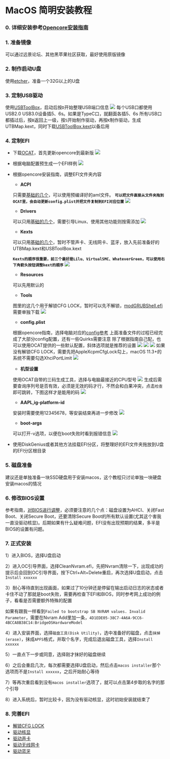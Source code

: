 # MacOS 简明安装教程

### 0. 详细安装参考[Opencore安装指南][1]

### 1. 准备镜像
可以通过远景论坛、其他黑苹果社区获取，最好使用原版镜像

### 2. 制作启动U盘
使用[etcher][2]，准备一个32G以上的U盘

### 3. 定制USB驱动
使用[USBToolBox][10]，启动后按`D`开始整理USB端口信息
![](../Images/USBToolBox.png)
每个USB口都使用USB2.0 USB3.0设备插5、6s。如果是TypeC口，就翻面各插5、6s
所有USB口都插过后，按`B`返回上一级，按`S`开始制作驱动，再按`K`制作驱动，生成UTBMap.kext，同时下载[USBToolBox.kext][11]以备后用

### 4. 定制EFI
- 下载[OCAT][3]，首先更新opencore到最新版
![](../Images/OCAT%20update%20opencore.png)

- 根据电脑配置预生成一个EFI样例
![](../Images/OCAT%20EFI%20sample.png)

- 根据opencore安装指南，调整EFI文件夹内容
    - **ACPI**

    只需要[基础的几个][4]，可以使用预编译好的aml文件。
    **`可以把文件直接从文件夹拖到OCAT里，会自动更新config.plist并把文件复制到EFI对应位置`**
    ![](../Images/OCAT%20ACPI.png)

    - **Drivers**

    可以只用[基础的几个][5]，需要引导Linux、使用其他功能则按需添加
    ![](../Images/OCAT%20drivers.png)

    - **Kexts**

    可以只用[基础的几个][6]，暂时不管声卡、无线网卡、蓝牙，放入先前准备好的UTBMap.kext和USBToolBox.kext

    **`Kexts的顺序很重要，前三个最好是Lilu、VirtualSMC、WhateverGreen，可以使用右下角箭头按钮调整kext的顺序`**
    ![](../Images/OCAT%20kexts.png)

    - **Resources**

    可以先用默认的

    - **Tools**

    图里的这几个用于解锁CFG LOCK，暂时可以先不解锁，[modGRUBShell.efi][7]需要单独下载
    ![](../Images/OCAT%20tools.png)

    - **config.plist**

    根据opencore指南，选择电脑对应的[config参考][8]
    上面准备文件的过程已经完成了大部分config配置，还有一些Quirks需要注意
    除了根据指南自己配，也可以使用OCAT提供的一些默认配置，斜体选项就是推荐的设置
    ![](../Images/OCAT%20ACPI%20quirks.png)
    ![](../Images/OCAT%20boot%20quirks.png)
    ![](../Images/OCAT%20kernel%20quirks.png)
    如果没有解锁CFG LOCK，需要先把AppleXcpmCfgLock勾上，macOS 11.3+的系统不需要勾选XhciPortLimit
    ![](../Images/OCAT%20UEFI%20quirks.png)

    - **机型设置**

    使用OCAT自带的三码生成工具，选择与电脑最接近的CPU型号
    ![](../Images/OCAT%20PI.png)
    生成后需要查询序列号是否有效，必须是无效的码才行，不然会和白果冲突，点击`检查`即可跳转，下图这样才是能用的码
    ![](../Images/check%20PI.png)

    - **AAPL,ig-platform-id**

    安装时需要使用12345678，等安装结束再进一步修改
    ![](../Images/OCAT%20dp%20install.png)

    - **boot-args**

    可以打开-v选项，以便在boot失败时看到报错信息
    ![](../Images/OCAT%20nvram%20boot.png)
    
- 使用DiskGenius或者其他方法挂载EFI分区，将整理好的EFI文件夹拖放到U盘的EFI分区根目录

### 5. 磁盘准备
建议还是单独准备一块SSD硬盘用于安装macos，这个教程只讨论单独一块硬盘安装macos的情况

### 6. 修改BIOS设置
参考指南，[对BIOS进行调整][9]，必须要注意的几个点：磁盘设置为AHCI、关闭Fast Boot、关闭Secure Boot，还要清除Secure Boot的所有默认设置(尤其这个害我一直没驱动核显)。后期如果有什么疑难问题，EFI没有出现预期的结果，多半是BIOS的设置有问题。

### 7. 正式安装
1）进入BIOS，选择U盘启动

2）进入OC引导界面，选择CleanNvram.efi，先把Nvram清除一下，出现成功的提示后会回到OC引导界面，按下Ctrl+Alt+Delete重启，再次选择U盘启动，点击`Install xxxxxx`

3）耐心等待直到出现画面，如果过了10分钟还是停留在输出启动日志的状态或者卡住不动了那就是boot失败，需要再检查下EFI和BIOS，同时参考网上成功的例子，看看是否需要额外特殊的配置

如果有跟我一样看到`Failed to bootstrap SB NVRAM values. Invalid Parameter`，需要在Nvram Add里加一条，`4D1EDE05-38C7-4A6A-9CC6-4BCCA8B38C14:BridgeOSHardwareModel`

4）进入安装界面，选择`磁盘工具(Disk Utility)`，选中准备好的磁盘，点击`抹掉(erase)`，抹成`APFS`格式，并取个名字，完成后退出磁盘工具，选择`Install xxxxxx`

5）一直点下一步或同意，选择刚才抹好的磁盘继续

6）之后会重启几次，每次都需要选择U盘启动，然后点击`macos installer`那个选项而不是`Install xxxxxx`，之后开始耐心等待

7）等再次重启看到没有`macos installer`选项了，就可以点击第4步取的名字的那个引导

8）进入系统后，暂时比较卡，因为没有驱动核显，这时初始安装就结束了

### 8. 完善EFI
- [解锁CFG LOCK](../Docs/%E8%A7%A3%E9%94%81CFG%20LOCK.md)
- [驱动核显](../Docs/%E9%A9%B1%E5%8A%A8%E6%A0%B8%E6%98%BE.md)
- [驱动声卡](../Docs/%E9%A9%B1%E5%8A%A8%E5%A3%B0%E5%8D%A1.md)
- [驱动无线网卡](../Docs/%E9%A9%B1%E5%8A%A8%E6%97%A0%E7%BA%BF%E7%BD%91%E5%8D%A1.md)
- [驱动蓝牙](../Docs/%E9%A9%B1%E5%8A%A8%E8%93%9D%E7%89%99.md)



[1]: https://dortania.github.io/OpenCore-Install-Guide/
[2]: https://github.com/balena-io/etcher/releases
[3]: https://github.com/ic005k/OCAuxiliaryTools/releases
[4]: https://dortania.github.io/OpenCore-Install-Guide/ktext.html#laptop
[5]: https://dortania.github.io/OpenCore-Install-Guide/ktext.html#firmware-drivers
[6]: https://dortania.github.io/OpenCore-Install-Guide/ktext.html#kexts
[7]: https://github.com/datasone/grub-mod-setup_var/releases
[8]: https://dortania.github.io/OpenCore-Install-Guide/config.plist/#selecting-your-platform
[9]: https://dortania.github.io/OpenCore-Install-Guide/config-laptop.plist/coffee-lake.html#intel-bios-settings
[10]: https://github.com/USBToolBox/tool/releases
[11]: https://github.com/USBToolBox/kext/releases